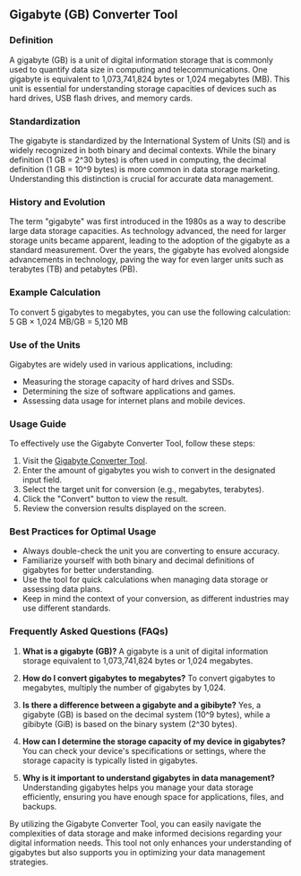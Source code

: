 ## Gigabyte (GB) Converter Tool

### Definition
A gigabyte (GB) is a unit of digital information storage that is commonly used to quantify data size in computing and telecommunications. One gigabyte is equivalent to 1,073,741,824 bytes or 1,024 megabytes (MB). This unit is essential for understanding storage capacities of devices such as hard drives, USB flash drives, and memory cards.

### Standardization
The gigabyte is standardized by the International System of Units (SI) and is widely recognized in both binary and decimal contexts. While the binary definition (1 GB = 2^30 bytes) is often used in computing, the decimal definition (1 GB = 10^9 bytes) is more common in data storage marketing. Understanding this distinction is crucial for accurate data management.

### History and Evolution
The term "gigabyte" was first introduced in the 1980s as a way to describe large data storage capacities. As technology advanced, the need for larger storage units became apparent, leading to the adoption of the gigabyte as a standard measurement. Over the years, the gigabyte has evolved alongside advancements in technology, paving the way for even larger units such as terabytes (TB) and petabytes (PB).

### Example Calculation
To convert 5 gigabytes to megabytes, you can use the following calculation:
5 GB × 1,024 MB/GB = 5,120 MB

### Use of the Units
Gigabytes are widely used in various applications, including:
- Measuring the storage capacity of hard drives and SSDs.
- Determining the size of software applications and games.
- Assessing data usage for internet plans and mobile devices.

### Usage Guide
To effectively use the Gigabyte Converter Tool, follow these steps:
1. Visit the [Gigabyte Converter Tool](https://www.inayam.co/unit-converter/data_storage_si).
2. Enter the amount of gigabytes you wish to convert in the designated input field.
3. Select the target unit for conversion (e.g., megabytes, terabytes).
4. Click the "Convert" button to view the result.
5. Review the conversion results displayed on the screen.

### Best Practices for Optimal Usage
- Always double-check the unit you are converting to ensure accuracy.
- Familiarize yourself with both binary and decimal definitions of gigabytes for better understanding.
- Use the tool for quick calculations when managing data storage or assessing data plans.
- Keep in mind the context of your conversion, as different industries may use different standards.

### Frequently Asked Questions (FAQs)

1. **What is a gigabyte (GB)?**
   A gigabyte is a unit of digital information storage equivalent to 1,073,741,824 bytes or 1,024 megabytes.

2. **How do I convert gigabytes to megabytes?**
   To convert gigabytes to megabytes, multiply the number of gigabytes by 1,024.

3. **Is there a difference between a gigabyte and a gibibyte?**
   Yes, a gigabyte (GB) is based on the decimal system (10^9 bytes), while a gibibyte (GiB) is based on the binary system (2^30 bytes).

4. **How can I determine the storage capacity of my device in gigabytes?**
   You can check your device's specifications or settings, where the storage capacity is typically listed in gigabytes.

5. **Why is it important to understand gigabytes in data management?**
   Understanding gigabytes helps you manage your data storage efficiently, ensuring you have enough space for applications, files, and backups.

By utilizing the Gigabyte Converter Tool, you can easily navigate the complexities of data storage and make informed decisions regarding your digital information needs. This tool not only enhances your understanding of gigabytes but also supports you in optimizing your data management strategies.